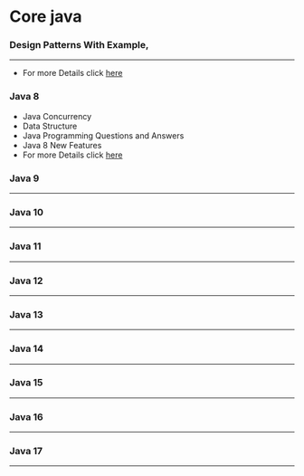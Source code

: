 # Core java

### Design Patterns With Example,
<hr/>

- For more Details click [here](/design_pattern/design_patterns.md)


### Java 8

- Java Concurrency
- Data Structure
- Java Programming Questions and Answers
- Java 8 New Features
- For more Details click [here](/Java8_Proj/readme.md)

### Java 9

<hr/>

### Java 10

<hr/>

### Java 11
<hr/>

### Java 12

<hr/>

### Java 13

<hr/>

### Java 14

<hr/>

### Java 15

<hr/>


### Java 16

<hr/>


### Java 17

<hr/>

